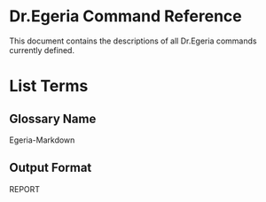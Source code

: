 # Dr.Egeria Command Reference

This document contains the descriptions of all Dr.Egeria commands currently defined.

# List Terms
## Glossary Name
Egeria-Markdown
## Output Format 
REPORT
